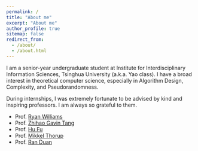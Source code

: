 ```yaml
---
permalink: /
title: "About me"
excerpt: "About me"
author_profile: true
sitemap: false
redirect_from: 
  - /about/
  - /about.html
---
```


I am a senior-year undergraduate student at Institute for Interdisciplinary Information Sciences, Tsinghua University (a.k.a. Yao class). I have a broad interest in theoretical computer science, especially in Algorithm Design, Complexity, and Pseudorandomness. 

During internships, I was extremely fortunate to be advised by kind and inspiring professors. I am always so grateful to them.

+ Prof. [Ryan Williams](https://people.csail.mit.edu/rrw/)
+ Prof. [Zhihao Gavin Tang](http://itcs.shufe.edu.cn/~zhtang/)
+ Prof. [Hu Fu](https://www.fuhuthu.com/)
+ Prof. [Mikkel Thorup](http://hjemmesider.diku.dk/~mthorup/)
+ Prof. [Ran Duan](https://iiis.tsinghua.edu.cn/en/duanr/) 